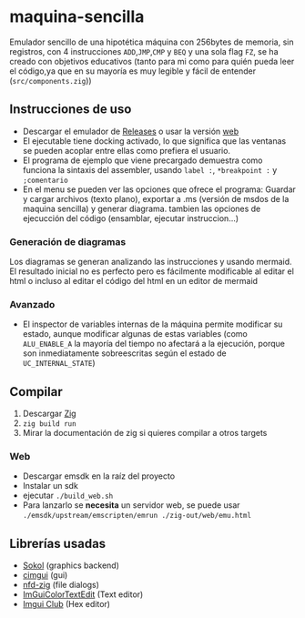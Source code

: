 # maquina-sencilla
Emulador sencillo de una hipotética máquina con 256bytes de memoria, sin registros, con 4 instrucciones ```ADD```,```JMP```,```CMP``` y ```BEQ``` y una sola flag
```FZ```, se ha creado con objetivos educativos (tanto para mi como para quién pueda leer el código,ya que en su mayoría es muy legible y fácil de entender (```src/components.zig```))

## Instrucciones de uso
- Descargar el emulador de [Releases](https://github.com/susoferreira/maquina-sencilla/releases) o usar la versión [web](susoferreira.github.io)
- El ejecutable tiene docking activado, lo que significa que las ventanas se pueden acoplar entre ellas como prefiera el usuario.
- El programa de ejemplo que viene precargado demuestra como funciona la sintaxis del assembler, usando ```label :```, ```*breakpoint :``` y ```;comentario```
- En el menu se pueden ver las opciones que ofrece el programa: Guardar y cargar archivos (texto plano), exportar a .ms (versión de msdos de la maquina sencilla) y generar diagrama. tambien las opciones de ejecucción del código (ensamblar, ejecutar instruccion...)

### Generación de diagramas
Los diagramas se generan analizando las instrucciones y usando mermaid. El resultado inicial no es perfecto pero es fácilmente modificable al editar el html o incluso al editar el código del html en un editor de mermaid

### Avanzado 
- El inspector de variables internas de la máquina permite modificar su estado, aunque modificar algunas de estas variables (como ```ALU_ENABLE_A``` la mayoría del tiempo no afectará a la ejecución, porque son inmediatamente sobreescritas según el estado de  ```UC_INTERNAL_STATE```)

## Compilar
1. Descargar [Zig](https://ziglang.org/)
2. ```zig build run```
3. Mirar la documentación de zig si quieres compilar a otros targets
  ### Web
  - Descargar emsdk en la raíz del proyecto
  - Instalar un sdk
  - ejecutar ```./build_web.sh```
  - Para lanzarlo se **necesita** un servidor web, se puede usar ```./emsdk/upstream/emscripten/emrun ./zig-out/web/emu.html```

## Librerías usadas

- [Sokol](https://github.com/floooh/sokol) (graphics backend)
- [cimgui](https://github.com/cimgui/cimgui) (gui)
- [nfd-zig](https://github.com/fabioarnold/nfd-zig) (file dialogs)
- [ImGuiColorTextEdit](https://github.com/BalazsJako/ImGuiColorTextEdit) (Text editor)
- [Imgui Club](https://github.com/ocornut/imgui_club) (Hex editor)

